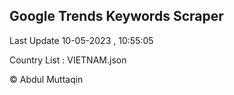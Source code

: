 

## Google Trends Keywords Scraper 
 
Last Update 10-05-2023 , 10:55:05

Country List :
VIETNAM.json



© Abdul Muttaqin 
